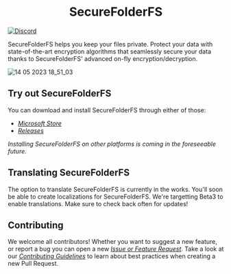 <p align="center">
  <h1 align="center">SecureFolderFS</h1>
</p>

[![Discord](https://discordapp.com/api/guilds/926425949078159420/widget.png)](https://discord.gg/NrTxXpJ2Zj)

SecureFolderFS helps you keep your files private. Protect your data with state-of-the-art encryption algorithms that seamlessly secure your data thanks to SecureFolderFS' advanced on-fly encryption/decryption.

![14 05 2023 18_51_03](https://github.com/securefolderfs-community/SecureFolderFS/assets/53011783/5320dfca-6388-46d8-99ab-90a5b3026d0a)

## Try out SecureFolderFS

You can download and install SecureFolderFS through either of those:
- *[Microsoft Store](https://apps.microsoft.com/store/detail/securefolderfs/9NZ7CZRN7GG8)*
- *[Releases](https://github.com/securefolderfs-community/SecureFolderFS/releases)*

*Installing SecureFolderFS on other platforms is coming in the foreseeable future.*

## Translating SecureFolderFS

The option to translate SecureFolderFS is currently in the works. You'll soon be able to create localizations for SecureFolderFS. We're targetting Beta3 to enable translations. Make sure to check back often for updates!

## Contributing

We welcome all contributors! Whether you want to suggest a new feature, or report a bug you can open a new *[Issue or Feature Request](https://github.com/securefolderfs-community/SecureFolderFS/issues/new/choose)*. Take a look at our *[Contributing Guidelines](CONTRIBUTING.md)* to learn about best practices when creating a new Pull Request.
